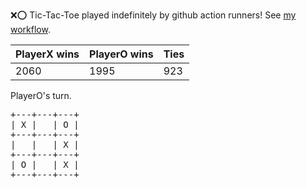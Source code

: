 :x::o: Tic-Tac-Toe played indefinitely by github action runners! See [my workflow](.github/workflows/play.yaml).

|PlayerX wins|PlayerO wins|Ties|
|-|-|-|
|2060|1995|923|

PlayerO's turn.

<pre>
+---+---+---+
| X |   | O |
+---+---+---+
|   |   | X |
+---+---+---+
| O |   | X |
+---+---+---+
</pre>